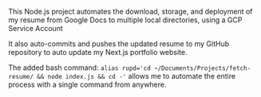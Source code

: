 This Node.js project automates the download, storage, and deployment of my resume from Google Docs to multiple local directories, using a GCP Service Account

It also auto-commits and pushes the updated resume to my GitHub repository to auto update my Next.js portfolio website.

The added bash command: `alias rupd='cd ~/Documents/Projects/fetch-resume/ && node index.js && cd -'` allows me to automate the entire process with a single command from anywhere.